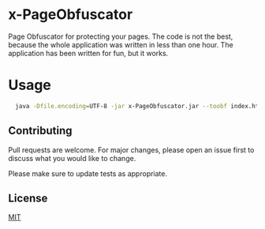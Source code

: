 # x-PageObfuscator
Page Obfuscator for protecting your pages. The code is not the best, because the whole application was written in less than one hour. The application has been written for fun, but it works.

# Usage
```bash
  java -Dfile.encoding=UTF-8 -jar x-PageObfuscator.jar --toobf index.html --css style.css
```
## Contributing
Pull requests are welcome. For major changes, please open an issue first to discuss what you would like to change.

Please make sure to update tests as appropriate.

## License
[MIT](https://choosealicense.com/licenses/mit/)
